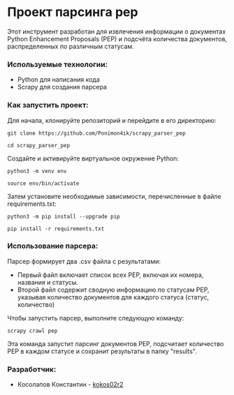 # Проект парсинга pep
Этот инструмент разработан для извлечения информации о документах Python Enhancement Proposals (PEP) и подсчёта количества документов, распределенных по различным статусам.

### Используемые технологии:
+ Python для написания кода
+ Scrapy для создания парсера

### Как запустить проект:

Для начала, клонируйте репозиторий и перейдите в его директорию:
```
git clone https://github.com/Ponimon4ik/scrapy_parser_pep
```
```
cd scrapy_parser_pep
```

Создайте и активируйте виртуальное окружение Python:

```
python3 -m venv env
```
```
source env/bin/activate
```

Затем установите необходимые зависимости, перечисленные в файле requirements.txt:

```
python3 -m pip install --upgrade pip
```
```
pip install -r requirements.txt
```

### Использование парсера:

Парсер формирует два .csv файла с результатами:
+ Первый файл включает список всех PEP, включая их номера, названия и статусы.
+ Второй файл содержит сводную информацию по статусам PEP, указывая количество документов для каждого статуса (статус, количество)

Чтобы запустить парсер, выполните следующую команду:


```
scrapy crawl pep 
```
Эта команда запустит парсинг документов PEP, подсчитает количество PEP в каждом статусе и сохранит результаты в папку "results".

### Разработчик:
+ Косолапов Константин - [kokos02r2](https://github.com/kokos02r2)